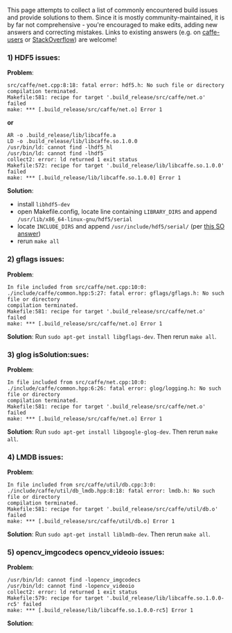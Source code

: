 This page attempts to collect a list of commonly encountered build issues and provide solutions to them. Since it is mostly community-maintained, it is by far not comprehensive - you're encouraged to make edits, adding new answers and correcting mistakes. Links to existing answers (e.g. on [caffe-users](https://groups.google.com/forum/#!forum/caffe-users) or [StackOverflow](https://stackoverflow.com/questions/tagged/caffe)) are welcome!

### 1) HDF5 issues:
**Problem**:
```
src/caffe/net.cpp:8:18: fatal error: hdf5.h: No such file or directory
compilation terminated.
Makefile:581: recipe for target '.build_release/src/caffe/net.o' failed
make: *** [.build_release/src/caffe/net.o] Error 1
```

**or**

```
AR -o .build_release/lib/libcaffe.a
LD -o .build_release/lib/libcaffe.so.1.0.0
/usr/bin/ld: cannot find -lhdf5_hl
/usr/bin/ld: cannot find -lhdf5
collect2: error: ld returned 1 exit status
Makefile:572: recipe for target '.build_release/lib/libcaffe.so.1.0.0' failed
make: *** [.build_release/lib/libcaffe.so.1.0.0] Error 1
```
**Solution**:
 * install `libhdf5-dev`
 * open Makefile.config, locate line containing `LIBRARY_DIRS` and append `/usr/lib/x86_64-linux-gnu/hdf5/serial`
 * locate `INCLUDE_DIRS` and append `/usr/include/hdf5/serial/` (per [this SO answer](https://askubuntu.com/a/645089/599356))
 * rerun `make all`
   
### 2) gflags issues:
**Problem**:
```
In file included from src/caffe/net.cpp:10:0:
./include/caffe/common.hpp:5:27: fatal error: gflags/gflags.h: No such file or directory
compilation terminated.
Makefile:581: recipe for target '.build_release/src/caffe/net.o' failed
make: *** [.build_release/src/caffe/net.o] Error 1
```
**Solution**: Run `sudo apt-get install libgflags-dev`. Then rerun `make all`.

### 3) glog is**Solution**:sues:
**Problem**:
```
In file included from src/caffe/net.cpp:10:0:
./include/caffe/common.hpp:6:26: fatal error: glog/logging.h: No such file or directory
compilation terminated.
Makefile:581: recipe for target '.build_release/src/caffe/net.o' failed
make: *** [.build_release/src/caffe/net.o] Error 1
```
**Solution**: Run `sudo apt-get install libgoogle-glog-dev`. Then rerun `make all`.

### 4) LMDB issues:
**Problem**:
```
In file included from src/caffe/util/db.cpp:3:0:
./include/caffe/util/db_lmdb.hpp:8:18: fatal error: lmdb.h: No such file or directory
compilation terminated.
Makefile:581: recipe for target '.build_release/src/caffe/util/db.o' failed
make: *** [.build_release/src/caffe/util/db.o] Error 1
```
**Solution**: Run `sudo apt-get install liblmdb-dev`. Then rerun `make all`.

### 5) opencv_imgcodecs opencv_videoio issues:
**Problem**:
```
/usr/bin/ld: cannot find -lopencv_imgcodecs
/usr/bin/ld: cannot find -lopencv_videoio
collect2: error: ld returned 1 exit status
Makefile:579: recipe for target '.build_release/lib/libcaffe.so.1.0.0-rc5' failed
make: *** [.build_release/lib/libcaffe.so.1.0.0-rc5] Error 1
```
**Solution**: